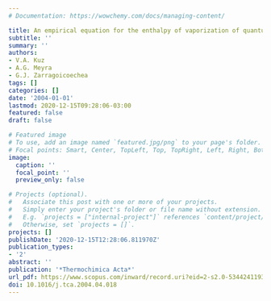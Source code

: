 ```yaml
---
# Documentation: https://wowchemy.com/docs/managing-content/

title: An empirical equation for the enthalpy of vaporization of quantum liquids
subtitle: ''
summary: ''
authors:
- V.A. Kuz
- A.G. Meyra
- G.J. Zarragoicoechea
tags: []
categories: []
date: '2004-01-01'
lastmod: 2020-12-15T09:28:06-03:00
featured: false
draft: false

# Featured image
# To use, add an image named `featured.jpg/png` to your page's folder.
# Focal points: Smart, Center, TopLeft, Top, TopRight, Left, Right, BottomLeft, Bottom, BottomRight.
image:
  caption: ''
  focal_point: ''
  preview_only: false

# Projects (optional).
#   Associate this post with one or more of your projects.
#   Simply enter your project's folder or file name without extension.
#   E.g. `projects = ["internal-project"]` references `content/project/deep-learning/index.md`.
#   Otherwise, set `projects = []`.
projects: []
publishDate: '2020-12-15T12:28:06.811970Z'
publication_types:
- '2'
abstract: ''
publication: '*Thermochimica Acta*'
url_pdf: https://www.scopus.com/inward/record.uri?eid=2-s2.0-5344241193&doi=10.1016%2fj.tca.2004.04.018&partnerID=40&md5=b9658330c77b2f33f8df9e899db75144
doi: 10.1016/j.tca.2004.04.018
---
```

